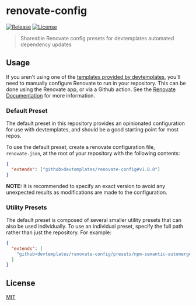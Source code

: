 # renovate-config

[![Release][release-image]][release-url] [![License][license-image]][license-url]

[license-image]: https://img.shields.io/github/license/devtemplates/renovate-config
[license-url]: https://github.com/devtemplates/renovate-config/blob/main/LICENSE.md
[release-image]: https://img.shields.io/github/v/release/devtemplates/renovate-config
[release-url]: https://github.com/devtemplates/renovate-config/releases

> Shareable Renovate config presets for devtemplates automated dependency updates

## Usage

If you aren't using one of the [templates provided by devtemplates](https://github.com/orgs/devtemplates/repositories?q=&type=template&language=&sort=), you'll need to manually configure Renovate to run in your repository. This can be done using the Renovate app, or via a Github action. See the [Renovate Documentation](https://docs.renovatebot.com/getting-started/running/) for more information.

### Default Preset

The default preset in this repository provides an opinionated configuration for use with devtemplates, and should be a good starting point for most repos.

To use the default preset, create a renovate configuration file, `renovate.json`, at the root of your repository with the following contents:

```json
{
  "extends": ["github>devtemplates/renovate-config#v1.0.0"]
}
```

**NOTE:** It is recommended to specify an exact version to avoid any unexpected results as modifications are made to the configuration.

### Utility Presets

The default preset is composed of several smaller utility presets that can also be used individually. To use an individual preset, specify the full path rather than just the repository. For example:

```json
{
  "extends": [
    "github>devtemplates/renovate-config/presets/npm-semantic-automerge.json5#v1.0.0"
  ]
}
```

## License

[MIT](./LICENSE.md)
